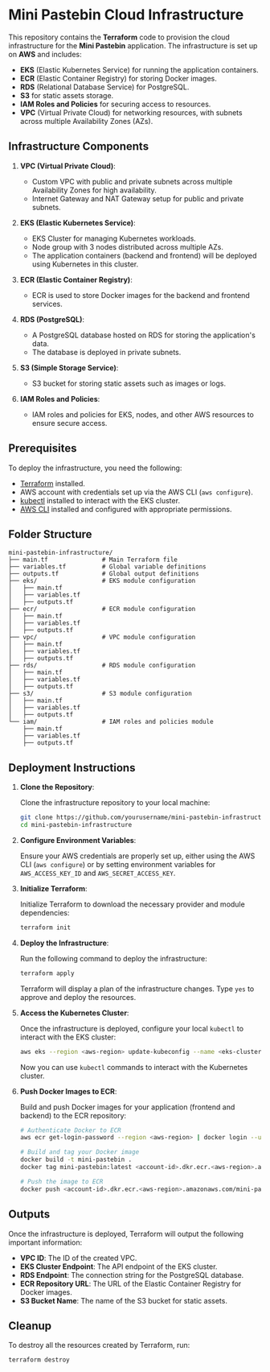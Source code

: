 # Mini Pastebin Cloud Infrastructure

This repository contains the **Terraform** code to provision the cloud infrastructure for the **Mini Pastebin** application. The infrastructure is set up on **AWS** and includes:

- **EKS** (Elastic Kubernetes Service) for running the application containers.
- **ECR** (Elastic Container Registry) for storing Docker images.
- **RDS** (Relational Database Service) for PostgreSQL.
- **S3** for static assets storage.
- **IAM Roles and Policies** for securing access to resources.
- **VPC** (Virtual Private Cloud) for networking resources, with subnets across multiple Availability Zones (AZs).

## Infrastructure Components

1. **VPC (Virtual Private Cloud)**:
   - Custom VPC with public and private subnets across multiple Availability Zones for high availability.
   - Internet Gateway and NAT Gateway setup for public and private subnets.

2. **EKS (Elastic Kubernetes Service)**:
   - EKS Cluster for managing Kubernetes workloads.
   - Node group with 3 nodes distributed across multiple AZs.
   - The application containers (backend and frontend) will be deployed using Kubernetes in this cluster.

3. **ECR (Elastic Container Registry)**:
   - ECR is used to store Docker images for the backend and frontend services.

4. **RDS (PostgreSQL)**:
   - A PostgreSQL database hosted on RDS for storing the application's data.
   - The database is deployed in private subnets.

5. **S3 (Simple Storage Service)**:
   - S3 bucket for storing static assets such as images or logs.

6. **IAM Roles and Policies**:
   - IAM roles and policies for EKS, nodes, and other AWS resources to ensure secure access.

## Prerequisites

To deploy the infrastructure, you need the following:

- [Terraform](https://www.terraform.io/downloads.html) installed.
- AWS account with credentials set up via the AWS CLI (`aws configure`).
- [kubectl](https://kubernetes.io/docs/tasks/tools/install-kubectl/) installed to interact with the EKS cluster.
- [AWS CLI](https://aws.amazon.com/cli/) installed and configured with appropriate permissions.

## Folder Structure

```
mini-pastebin-infrastructure/
├── main.tf               # Main Terraform file
├── variables.tf          # Global variable definitions
├── outputs.tf            # Global output definitions
├── eks/                  # EKS module configuration
│   ├── main.tf
│   ├── variables.tf
│   ├── outputs.tf
├── ecr/                  # ECR module configuration
│   ├── main.tf
│   ├── variables.tf
│   ├── outputs.tf
├── vpc/                  # VPC module configuration
│   ├── main.tf
│   ├── variables.tf
│   ├── outputs.tf
├── rds/                  # RDS module configuration
│   ├── main.tf
│   ├── variables.tf
│   ├── outputs.tf
├── s3/                   # S3 module configuration
│   ├── main.tf
│   ├── variables.tf
│   ├── outputs.tf
└── iam/                  # IAM roles and policies module
    ├── main.tf
    ├── variables.tf
    ├── outputs.tf
```

## Deployment Instructions

1. **Clone the Repository**:

   Clone the infrastructure repository to your local machine:

   ```bash
   git clone https://github.com/yourusername/mini-pastebin-infrastructure.git
   cd mini-pastebin-infrastructure
   ```

2. **Configure Environment Variables**:

   Ensure your AWS credentials are properly set up, either using the AWS CLI (`aws configure`) or by setting environment variables for `AWS_ACCESS_KEY_ID` and `AWS_SECRET_ACCESS_KEY`.

3. **Initialize Terraform**:

   Initialize Terraform to download the necessary provider and module dependencies:

   ```bash
   terraform init
   ```

4. **Deploy the Infrastructure**:

   Run the following command to deploy the infrastructure:

   ```bash
   terraform apply
   ```

   Terraform will display a plan of the infrastructure changes. Type `yes` to approve and deploy the resources.

5. **Access the Kubernetes Cluster**:

   Once the infrastructure is deployed, configure your local `kubectl` to interact with the EKS cluster:

   ```bash
   aws eks --region <aws-region> update-kubeconfig --name <eks-cluster-name>
   ```

   Now you can use `kubectl` commands to interact with the Kubernetes cluster.

6. **Push Docker Images to ECR**:

   Build and push Docker images for your application (frontend and backend) to the ECR repository:

   ```bash
   # Authenticate Docker to ECR
   aws ecr get-login-password --region <aws-region> | docker login --username AWS --password-stdin <account-id>.dkr.ecr.<aws-region>.amazonaws.com

   # Build and tag your Docker image
   docker build -t mini-pastebin .
   docker tag mini-pastebin:latest <account-id>.dkr.ecr.<aws-region>.amazonaws.com/mini-pastebin-repo:latest

   # Push the image to ECR
   docker push <account-id>.dkr.ecr.<aws-region>.amazonaws.com/mini-pastebin-repo:latest
   ```

## Outputs

Once the infrastructure is deployed, Terraform will output the following important information:

- **VPC ID**: The ID of the created VPC.
- **EKS Cluster Endpoint**: The API endpoint of the EKS cluster.
- **RDS Endpoint**: The connection string for the PostgreSQL database.
- **ECR Repository URL**: The URL of the Elastic Container Registry for Docker images.
- **S3 Bucket Name**: The name of the S3 bucket for static assets.

## Cleanup

To destroy all the resources created by Terraform, run:

```bash
terraform destroy
```
